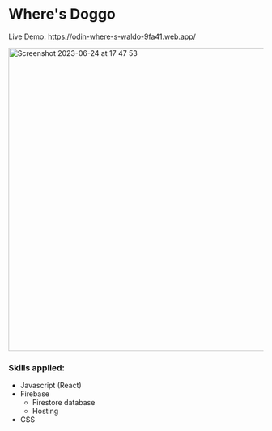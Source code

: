 # Where's Doggo

Live Demo: https://odin-where-s-waldo-9fa41.web.app/

<img width="600" alt="Screenshot 2023-06-24 at 17 47 53" src="https://github.com/tsoibet/odin-wheres-waldo/assets/59286368/5cbb9821-9401-4d0c-b44e-1d0db87102bb">


### Skills applied:
- Javascript (React)
- Firebase
  - Firestore database
  - Hosting
- CSS
